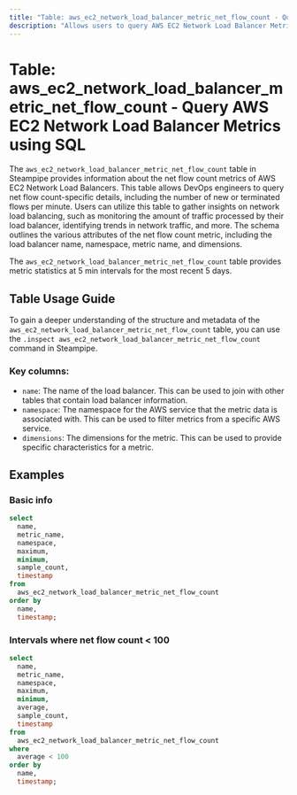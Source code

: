 ```yaml
---
title: "Table: aws_ec2_network_load_balancer_metric_net_flow_count - Query AWS EC2 Network Load Balancer Metrics using SQL"
description: "Allows users to query AWS EC2 Network Load Balancer Metrics for net flow count data. This includes information such as the number of new or terminated flows per minute from a network load balancer."
---
```


# Table: aws_ec2_network_load_balancer_metric_net_flow_count - Query AWS EC2 Network Load Balancer Metrics using SQL

The `aws_ec2_network_load_balancer_metric_net_flow_count` table in Steampipe provides information about the net flow count metrics of AWS EC2 Network Load Balancers. This table allows DevOps engineers to query net flow count-specific details, including the number of new or terminated flows per minute. Users can utilize this table to gather insights on network load balancing, such as monitoring the amount of traffic processed by their load balancer, identifying trends in network traffic, and more. The schema outlines the various attributes of the net flow count metric, including the load balancer name, namespace, metric name, and dimensions.

The `aws_ec2_network_load_balancer_metric_net_flow_count` table provides metric statistics at 5 min intervals for the most recent 5 days.

## Table Usage Guide

To gain a deeper understanding of the structure and metadata of the `aws_ec2_network_load_balancer_metric_net_flow_count` table, you can use the `.inspect aws_ec2_network_load_balancer_metric_net_flow_count` command in Steampipe.

### Key columns:

- `name`: The name of the load balancer. This can be used to join with other tables that contain load balancer information.
- `namespace`: The namespace for the AWS service that the metric data is associated with. This can be used to filter metrics from a specific AWS service.
- `dimensions`: The dimensions for the metric. This can be used to provide specific characteristics for a metric.

## Examples

### Basic info

```sql
select
  name,
  metric_name,
  namespace,
  maximum,
  minimum,
  sample_count,
  timestamp
from
  aws_ec2_network_load_balancer_metric_net_flow_count
order by
  name,
  timestamp;
```

### Intervals where net flow count < 100

```sql
select
  name,
  metric_name,
  namespace,
  maximum,
  minimum,
  average,
  sample_count,
  timestamp
from
  aws_ec2_network_load_balancer_metric_net_flow_count
where
  average < 100
order by
  name,
  timestamp;
```
